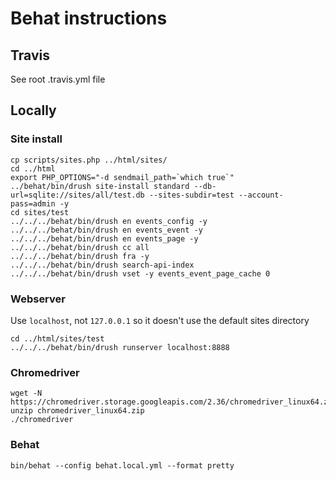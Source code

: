 # Behat instructions

## Travis

See root .travis.yml file

## Locally

### Site install

```
cp scripts/sites.php ../html/sites/
cd ../html
export PHP_OPTIONS="-d sendmail_path=`which true`"
../behat/bin/drush site-install standard --db-url=sqlite://sites/all/test.db --sites-subdir=test --account-pass=admin -y
cd sites/test
../../../behat/bin/drush en events_config -y
../../../behat/bin/drush en events_event -y
../../../behat/bin/drush en events_page -y
../../../behat/bin/drush cc all
../../../behat/bin/drush fra -y
../../../behat/bin/drush search-api-index
../../../behat/bin/drush vset -y events_event_page_cache 0
```

### Webserver

Use `localhost`, not `127.0.0.1` so it doesn't use the default sites directory

```
cd ../html/sites/test
../../../behat/bin/drush runserver localhost:8888
```

### Chromedriver

```
wget -N https://chromedriver.storage.googleapis.com/2.36/chromedriver_linux64.zip
unzip chromedriver_linux64.zip
./chromedriver
```

### Behat

```
bin/behat --config behat.local.yml --format pretty
```
